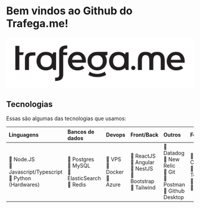 # Bem vindos ao Github do Trafega.me!

![Banner Github](/images/trafegame-black.png)

## Tecnologias

Essas são algumas das tecnologias que usamos:

|Linguagens|Bancos de dados|Devops|Front/Back|Outros|Ferramentas
|:---|:--|:--|:--|:--|:--|
|:purple_heart: Node.JS<br>:purple_heart: Javascript/Typescript<br>:purple_heart: Python (Hardwares)<br>|:purple_heart: Postgres<br>:purple_heart: MySQL<br>:purple_heart: ElasticSearch<br>:purple_heart: Redis<br>|:purple_heart: VPS<br>:purple_heart: Docker<br>:purple_heart: Azure|:purple_heart: ReactJS<br>:purple_heart: Angular<br>:purple_heart: NestJS <br>:purple_heart: Bootstrap<br>:purple_heart: Tailwind <br>|:purple_heart: Datadog<br>:purple_heart: New Relic<br>:purple_heart: Git<br>:purple_heart: Postman<br>:purple_heart: Github Desktop<br>|:purple_heart: Confluence<br>:purple_heart: Google Tools<br>:purple_heart: Jira<br>:purple_heart: Discord<br>|

